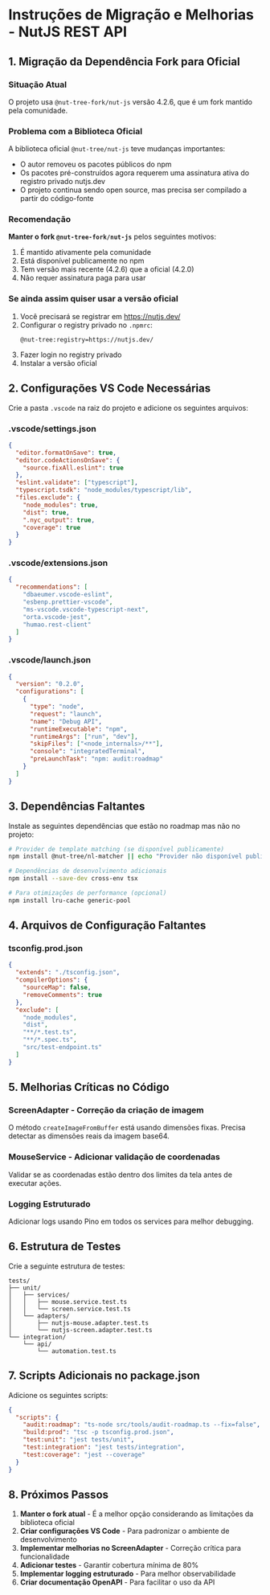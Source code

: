 # Instruções de Migração e Melhorias - NutJS REST API

## 1. Migração da Dependência Fork para Oficial

### Situação Atual
O projeto usa `@nut-tree-fork/nut-js` versão 4.2.6, que é um fork mantido pela comunidade.

### Problema com a Biblioteca Oficial
A biblioteca oficial `@nut-tree/nut-js` teve mudanças importantes:
- O autor removeu os pacotes públicos do npm
- Os pacotes pré-construídos agora requerem uma assinatura ativa do registro privado nutjs.dev
- O projeto continua sendo open source, mas precisa ser compilado a partir do código-fonte

### Recomendação
**Manter o fork `@nut-tree-fork/nut-js`** pelos seguintes motivos:
1. É mantido ativamente pela comunidade
2. Está disponível publicamente no npm
3. Tem versão mais recente (4.2.6) que a oficial (4.2.0)
4. Não requer assinatura paga para usar

### Se ainda assim quiser usar a versão oficial
1. Você precisará se registrar em https://nutjs.dev/
2. Configurar o registry privado no `.npmrc`:
   ```
   @nut-tree:registry=https://nutjs.dev/
   ```
3. Fazer login no registry privado
4. Instalar a versão oficial

## 2. Configurações VS Code Necessárias

Crie a pasta `.vscode` na raiz do projeto e adicione os seguintes arquivos:

### .vscode/settings.json
```json
{
  "editor.formatOnSave": true,
  "editor.codeActionsOnSave": {
    "source.fixAll.eslint": true
  },
  "eslint.validate": ["typescript"],
  "typescript.tsdk": "node_modules/typescript/lib",
  "files.exclude": {
    "node_modules": true,
    "dist": true,
    ".nyc_output": true,
    "coverage": true
  }
}
```

### .vscode/extensions.json
```json
{
  "recommendations": [
    "dbaeumer.vscode-eslint",
    "esbenp.prettier-vscode",
    "ms-vscode.vscode-typescript-next",
    "orta.vscode-jest",
    "humao.rest-client"
  ]
}
```

### .vscode/launch.json
```json
{
  "version": "0.2.0",
  "configurations": [
    {
      "type": "node",
      "request": "launch",
      "name": "Debug API",
      "runtimeExecutable": "npm",
      "runtimeArgs": ["run", "dev"],
      "skipFiles": ["<node_internals>/**"],
      "console": "integratedTerminal",
      "preLaunchTask": "npm: audit:roadmap"
    }
  ]
}
```

## 3. Dependências Faltantes

Instale as seguintes dependências que estão no roadmap mas não no projeto:

```bash
# Provider de template matching (se disponível publicamente)
npm install @nut-tree/nl-matcher || echo "Provider não disponível publicamente"

# Dependências de desenvolvimento adicionais
npm install --save-dev cross-env tsx

# Para otimizações de performance (opcional)
npm install lru-cache generic-pool
```

## 4. Arquivos de Configuração Faltantes

### tsconfig.prod.json
```json
{
  "extends": "./tsconfig.json",
  "compilerOptions": {
    "sourceMap": false,
    "removeComments": true
  },
  "exclude": [
    "node_modules",
    "dist",
    "**/*.test.ts",
    "**/*.spec.ts",
    "src/test-endpoint.ts"
  ]
}
```

## 5. Melhorias Críticas no Código

### ScreenAdapter - Correção da criação de imagem
O método `createImageFromBuffer` está usando dimensões fixas. Precisa detectar as dimensões reais da imagem base64.

### MouseService - Adicionar validação de coordenadas
Validar se as coordenadas estão dentro dos limites da tela antes de executar ações.

### Logging Estruturado
Adicionar logs usando Pino em todos os services para melhor debugging.

## 6. Estrutura de Testes

Crie a seguinte estrutura de testes:
```
tests/
├── unit/
│   ├── services/
│   │   ├── mouse.service.test.ts
│   │   └── screen.service.test.ts
│   └── adapters/
│       ├── nutjs-mouse.adapter.test.ts
│       └── nutjs-screen.adapter.test.ts
└── integration/
    └── api/
        └── automation.test.ts
```

## 7. Scripts Adicionais no package.json

Adicione os seguintes scripts:
```json
{
  "scripts": {
    "audit:roadmap": "ts-node src/tools/audit-roadmap.ts --fix=false",
    "build:prod": "tsc -p tsconfig.prod.json",
    "test:unit": "jest tests/unit",
    "test:integration": "jest tests/integration",
    "test:coverage": "jest --coverage"
  }
}
```

## 8. Próximos Passos

1. **Manter o fork atual** - É a melhor opção considerando as limitações da biblioteca oficial
2. **Criar configurações VS Code** - Para padronizar o ambiente de desenvolvimento
3. **Implementar melhorias no ScreenAdapter** - Correção crítica para funcionalidade
4. **Adicionar testes** - Garantir cobertura mínima de 80%
5. **Implementar logging estruturado** - Para melhor observabilidade
6. **Criar documentação OpenAPI** - Para facilitar o uso da API